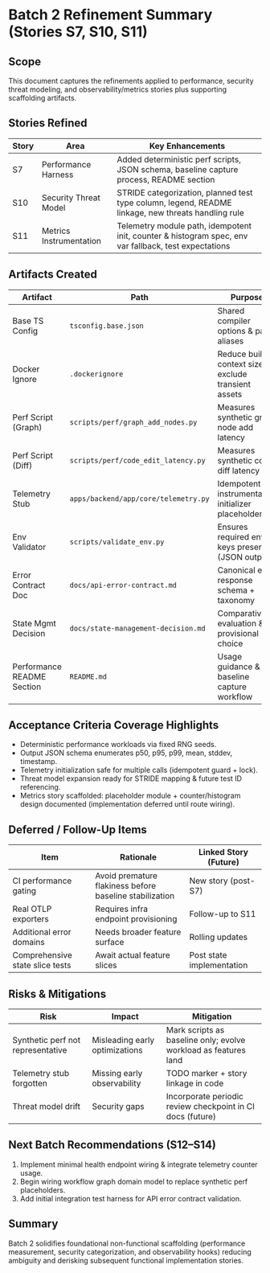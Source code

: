 # Batch 2 Refinement Summary (Stories S7, S10, S11)

## Scope

This document captures the refinements applied to performance, security threat modeling, and observability/metrics stories plus supporting scaffolding artifacts.

## Stories Refined

| Story | Area | Key Enhancements |
|-------|------|------------------|
| S7 | Performance Harness | Added deterministic perf scripts, JSON schema, baseline capture process, README section |
| S10 | Security Threat Model | STRIDE categorization, planned test type column, legend, README linkage, new threats handling rule |
| S11 | Metrics Instrumentation | Telemetry module path, idempotent init, counter & histogram spec, env var fallback, test expectations |

## Artifacts Created

| Artifact | Path | Purpose |
|----------|------|---------|
| Base TS Config | `tsconfig.base.json` | Shared compiler options & path aliases |
| Docker Ignore | `.dockerignore` | Reduce build context size & exclude transient assets |
| Perf Script (Graph) | `scripts/perf/graph_add_nodes.py` | Measures synthetic graph node add latency |
| Perf Script (Diff) | `scripts/perf/code_edit_latency.py` | Measures synthetic code diff latency |
| Telemetry Stub | `apps/backend/app/core/telemetry.py` | Idempotent instrumentation initializer placeholder |
| Env Validator | `scripts/validate_env.py` | Ensures required env keys present (JSON output) |
| Error Contract Doc | `docs/api-error-contract.md` | Canonical error response schema + taxonomy |
| State Mgmt Decision | `docs/state-management-decision.md` | Comparative evaluation & provisional choice |
| Performance README Section | `README.md` | Usage guidance & baseline capture workflow |

## Acceptance Criteria Coverage Highlights

- Deterministic performance workloads via fixed RNG seeds.
- Output JSON schema enumerates p50, p95, p99, mean, stddev, timestamp.
- Telemetry initialization safe for multiple calls (idempotent guard + lock).
- Threat model expansion ready for STRIDE mapping & future test ID referencing.
- Metrics story scaffolded: placeholder module + counter/histogram design documented (implementation deferred until route wiring).

## Deferred / Follow-Up Items

| Item | Rationale | Linked Story (Future) |
|------|-----------|-----------------------|
| CI performance gating | Avoid premature flakiness before baseline stabilization | New story (post-S7) |
| Real OTLP exporters | Requires infra endpoint provisioning | Follow-up to S11 |
| Additional error domains | Needs broader feature surface | Rolling updates |
| Comprehensive state slice tests | Await actual feature slices | Post state implementation |

## Risks & Mitigations

| Risk | Impact | Mitigation |
|------|--------|-----------|
| Synthetic perf not representative | Misleading early optimizations | Mark scripts as baseline only; evolve workload as features land |
| Telemetry stub forgotten | Missing early observability | TODO marker + story linkage in code |
| Threat model drift | Security gaps | Incorporate periodic review checkpoint in CI docs (future) |

## Next Batch Recommendations (S12–S14)

1. Implement minimal health endpoint wiring & integrate telemetry counter usage.
2. Begin wiring workflow graph domain model to replace synthetic perf placeholders.
3. Add initial integration test harness for API error contract validation.

## Summary

Batch 2 solidifies foundational non-functional scaffolding (performance measurement, security categorization, and observability hooks) reducing ambiguity and derisking subsequent functional implementation stories.
